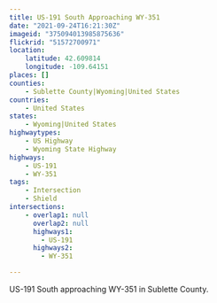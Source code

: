 ```yaml
---
title: US-191 South Approaching WY-351
date: "2021-09-24T16:21:30Z"
imageid: "375094013985875636"
flickrid: "51572700971"
location:
    latitude: 42.609814
    longitude: -109.64151
places: []
counties:
    - Sublette County|Wyoming|United States
countries:
    - United States
states:
    - Wyoming|United States
highwaytypes:
    - US Highway
    - Wyoming State Highway
highways:
    - US-191
    - WY-351
tags:
    - Intersection
    - Shield
intersections:
    - overlap1: null
      overlap2: null
      highways1:
        - US-191
      highways2:
        - WY-351

---
```

US-191 South approaching WY-351 in Sublette County.